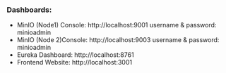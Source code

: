 ### Dashboards:
- MinIO (Node1) Console: http://localhost:9001 username & password: minioadmin
- MinIO (Node 2)Console: http://localhost:9003 username & password: minioadmin
- Eureka Dashboard: http://localhost:8761
- Frontend Website: http://localhost:3001
